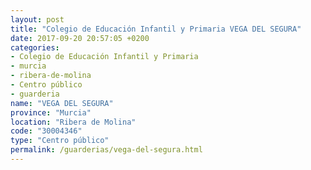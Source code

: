 ```yaml
---
layout: post
title: "Colegio de Educación Infantil y Primaria VEGA DEL SEGURA"
date: 2017-09-20 20:57:05 +0200
categories:
- Colegio de Educación Infantil y Primaria
- murcia
- ribera-de-molina
- Centro público
- guarderia
name: "VEGA DEL SEGURA"
province: "Murcia"
location: "Ribera de Molina"
code: "30004346"
type: "Centro público"
permalink: /guarderias/vega-del-segura.html
---
```

